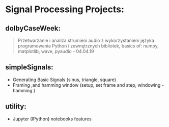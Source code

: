 # Signal Processing Projects:

## dolbyCaseWeek:
>Przetwarzanie i analiza strumieni audio z wykorzystaniem języka programowania Python i zewnętrznych bibliotek, basics of: numpy, matplotlib, wave, pyaudio - 04.04.19

## simpleSignals:
- Generating Basic Signals (sinus, triangle, square)
- Framing ,and hamming window (setup, set frame and step, windowing - hamming )

## utility:
- Jupyter (IPython) notebooks features
